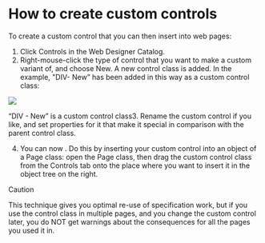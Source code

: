 # How to create custom controls

To create a custom control that you can then insert into web pages:

1. Click Controls in the Web Designer Catalog.
2. Right-mouse-click the type of control that you want to make a custom variant of, and choose New. A new control class is added. In the example, "DIV- New” has been added in this way as a custom control class:

![](/api/Web%20and%20app%20UIs/Web%20Designer%20basic%20design%20operations/assets/832cad47-2656-4508-9fa7-fd4f9baad9f3.png)

“DIV - New” is a custom control class3. Rename the custom control if you like, and set properties for it that make it special in comparison with the parent control class.

4. You can now . Do this by inserting your custom control into an object of a Page class: open the Page class, then drag the custom control class from the Controls tab onto the place where you want to insert it in the object tree on the right.

> [!CAUTION]
> This technique gives you optimal re-use of specification work, but if you use the control class in multiple pages, and you change the custom control later, you do NOT get warnings about the consequences for all the pages you used it in.